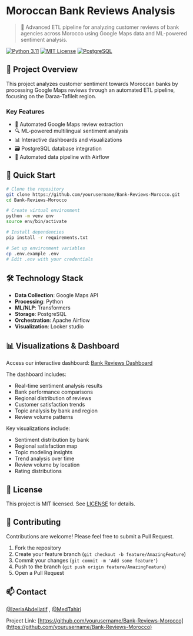 # Moroccan Bank Reviews Analysis

> 🏦 Advanced ETL pipeline for analyzing customer reviews of bank agencies across Morocco using Google Maps data and ML-powered sentiment analysis.

[![Python 3.11](https://img.shields.io/badge/Python-3.11-blue.svg)](https://www.python.org/downloads/)
[![MIT License](https://img.shields.io/badge/License-MIT-green.svg)](https://choosealicense.com/licenses/mit/)
[![PostgreSQL](https://img.shields.io/badge/PostgreSQL-14+-blue.svg)](https://www.postgresql.org/)

## 🎯 Project Overview

This project analyzes customer sentiment towards Moroccan banks by processing Google Maps reviews through an automated ETL pipeline, focusing on the Daraa-Tafilelt region.

### Key Features

- 🤖 Automated Google Maps review extraction
- 🔍 ML-powered multilingual sentiment analysis
- 📊 Interactive dashboards and visualizations
- 🗃️ PostgreSQL database integration
- 🔄 Automated data pipeline with Airflow

## 🚀 Quick Start

```bash
# Clone the repository
git clone https://github.com/yourusername/Bank-Reviews-Morocco.git
cd Bank-Reviews-Morocco

# Create virtual environment
python -m venv env
source env/bin/activate

# Install dependencies
pip install -r requirements.txt

# Set up environment variables
cp .env.example .env
# Edit .env with your credentials
```


## 🛠️ Technology Stack

- **Data Collection**: Google Maps API
- **Processing**: Python
- **ML/NLP**: Transformers
- **Storage**: PostgreSQL
- **Orchestration**: Apache Airflow
- **Visualization**: Looker studio

## 📊 Visualizations & Dashboard

Access our interactive dashboard: [Bank Reviews Dashboard](https://lookerstudio.google.com/reporting/a391b1ac-d8ac-4d24-8773-7ec4c162b78a)

The dashboard includes:
- Real-time sentiment analysis results
- Bank performance comparisons
- Regional distribution of reviews
- Customer satisfaction trends
- Topic analysis by bank and region
- Review volume patterns

Key visualizations include:
- Sentiment distribution by bank
- Regional satisfaction map
- Topic modeling insights
- Trend analysis over time
- Review volume by location
- Rating distributions


## 📝 License

This project is MIT licensed. See [LICENSE](LICENSE) for details.

## 🤝 Contributing

Contributions are welcome! Please feel free to submit a Pull Request.

1. Fork the repository
2. Create your feature branch (`git checkout -b feature/AmazingFeature`)
3. Commit your changes (`git commit -m 'Add some feature'`)
4. Push to the branch (`git push origin feature/AmazingFeature`)
5. Open a Pull Request

## 📫 Contact

[@IzeriaAbdellatif](https://github.com/yourusername) , [@MedTahiri](https://github.com/MedTahiri)

Project Link: [https://github.com/yourusername/Bank-Reviews-Morocco](https://github.com/yourusername/Bank-Reviews-Morocco)
